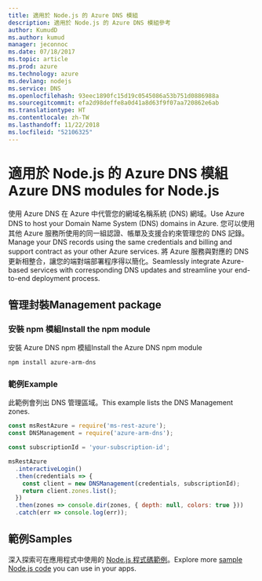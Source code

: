 ```yaml
---
title: 適用於 Node.js 的 Azure DNS 模組
description: 適用於 Node.js 的 Azure DNS 模組參考
author: KumudD
ms.author: kumud
manager: jeconnoc
ms.date: 07/18/2017
ms.topic: article
ms.prod: azure
ms.technology: azure
ms.devlang: nodejs
ms.service: DNS
ms.openlocfilehash: 93eec1890fc15d19c0545086a53b751d0886988a
ms.sourcegitcommit: efa2d98deffe8a0d41a8d63f9f07aa720862e6ab
ms.translationtype: HT
ms.contentlocale: zh-TW
ms.lasthandoff: 11/22/2018
ms.locfileid: "52106325"
---
```

# <a name="azure-dns-modules-for-nodejs"></a><span data-ttu-id="12654-103">適用於 Node.js 的 Azure DNS 模組</span><span class="sxs-lookup"><span data-stu-id="12654-103">Azure DNS modules for Node.js</span></span>

<span data-ttu-id="12654-104">使用 Azure DNS 在 Azure 中代管您的網域名稱系統 (DNS) 網域。</span><span class="sxs-lookup"><span data-stu-id="12654-104">Use Azure DNS to host your Domain Name System (DNS) domains in Azure.</span></span> <span data-ttu-id="12654-105">您可以使用其他 Azure 服務所使用的同一組認證、帳單及支援合約來管理您的 DNS 記錄。</span><span class="sxs-lookup"><span data-stu-id="12654-105">Manage your DNS records using the same credentials and billing and support contract as your other Azure services.</span></span> <span data-ttu-id="12654-106">將 Azure 服務與對應的 DNS 更新相整合，讓您的端對端部署程序得以簡化。</span><span class="sxs-lookup"><span data-stu-id="12654-106">Seamlessly integrate Azure-based services with corresponding DNS updates and streamline your end-to-end deployment process.</span></span>

## <a name="management-package"></a><span data-ttu-id="12654-107">管理封裝</span><span class="sxs-lookup"><span data-stu-id="12654-107">Management package</span></span>

### <a name="install-the-npm-module"></a><span data-ttu-id="12654-108">安裝 npm 模組</span><span class="sxs-lookup"><span data-stu-id="12654-108">Install the npm module</span></span>

<span data-ttu-id="12654-109">安裝 Azure DNS npm 模組</span><span class="sxs-lookup"><span data-stu-id="12654-109">Install the Azure DNS npm module</span></span>

```bash
npm install azure-arm-dns
```

### <a name="example"></a><span data-ttu-id="12654-110">範例</span><span class="sxs-lookup"><span data-stu-id="12654-110">Example</span></span>

<span data-ttu-id="12654-111">此範例會列出 DNS 管理區域。</span><span class="sxs-lookup"><span data-stu-id="12654-111">This example lists the DNS Management zones.</span></span>

```javascript
const msRestAzure = require('ms-rest-azure');
const DNSManagement = require('azure-arm-dns');

const subscriptionId = 'your-subscription-id';

msRestAzure
  .interactiveLogin()
  .then(credentials => {
    const client = new DNSManagement(credentials, subscriptionId);
    return client.zones.list();
  })
  .then(zones => console.dir(zones, { depth: null, colors: true }))
  .catch(err => console.log(err));
```

## <a name="samples"></a><span data-ttu-id="12654-112">範例</span><span class="sxs-lookup"><span data-stu-id="12654-112">Samples</span></span>

<span data-ttu-id="12654-113">深入探索可在應用程式中使用的 [Node.js 程式碼範例](https://azure.microsoft.com/resources/samples/?platform=nodejs)。</span><span class="sxs-lookup"><span data-stu-id="12654-113">Explore more [sample Node.js code](https://azure.microsoft.com/resources/samples/?platform=nodejs) you can use in your apps.</span></span>
